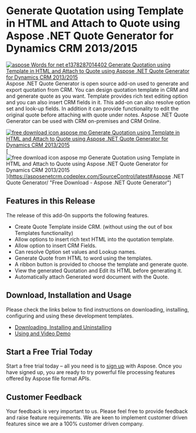 # Generate Quotation using Template in HTML and Attach to Quote using Aspose .NET Quote Generator for Dynamics CRM 2013/2015

[![aspose Words for net e1378287014402 Generate Quotation using Template in HTML and Attach to Quote using Aspose .NET Quote Generator for Dynamics CRM 2013/2015](http://www.aspose.com/blogs/wp-content/uploads/2013/09/aspose-Words-for-net-e1378287014402.png "Aspose.Words or .NET logo")](https://www.aspose.com/products/words/net)Aspose .NET Quote Generator is open source add-on used to generate and export quotation from CRM. You can design quotation template in CRM and and generate quote as you want. Template provides rich text editing option and you can also insert CRM fields in it. This add-on can also resolve option set and look-up fields. In addition it can provide functionality to edit the original quote before attaching with quote under notes. Aspose .NET Quote Generator can be used with CRM on-premises and CRM Online.

[![free download icon aspose mp Generate Quotation using Template in HTML and Attach to Quote using Aspose .NET Quote Generator for Dynamics CRM 2013/2015](http://cdn.aspose.com/Images/marketplace/free-download-icon-aspose-mp.png "Free Download - Aspose .NET Quote Generator")](https://asposenetcrm.codeplex.com/releases/view/617516 "Free Download - Aspose .NET Quote Generator") [![free download icon aspose mp Generate Quotation using Template in HTML and Attach to Quote using Aspose .NET Quote Generator for Dynamics CRM 2013/2015](http://cdn.aspose.com/Images/marketplace/free-download-icon-aspose-mp.png "Free Download - Aspose .NET Quote Generator")](https://asposenetcrm.codeplex.com/SourceControl/latest#Aspose .NET Quote Generator/ "Free Download - Aspose .NET Quote Generator")

## Features in this Release

The release of this add-0n supports the following features.

*   Create Quote Template inside CRM. (without using the out of box Templates functionality)
*   Allow options to insert rich text HTML into the quotation template.
*   Allow option to insert CRM Fields.
*   Can resolve Option set values and Lookup names.
*   Generate Quote from HTML to word using the templates.
*   A ribbon button is provided to choose the template and generate quote.
*   View the generated Quotation and Edit its HTML before generating it.
*   Automatically attach Generated word document with the Quote.

## Download, Installation and Usage

Please check the links below to find instructions on downloading, installing, configuring and using these development templates.

*   [Downloading, Installing and Uninstalling](https://docs.aspose.com//display/wordsnet/5.5.2.1+Downloading,+Installing+and+Uninstalling)
*   [Using and Video Demo](https://docs.aspose.com//display/wordsnet/5.5.2.2+Using+and+Video+Demo)

## Start a Free Trial Today

Start a free trial today – all you need is to [sign up](https://idsrv.asposeptyltd.com/identity/signup?clientId=prod.community.aspose) with Aspose. Once you have signed up, you are ready to try powerful file processing features offered by Aspose file format APIs.

## Customer Feedback

Your feedback is very important to us. Please feel free to provide feedback and raise feature requirements. We are keen to implement customer driven features since we are a 100% customer driven company.

